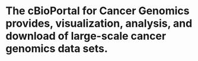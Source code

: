 # The cBioPortal for Cancer Genomics provides, visualization, analysis, and download of large-scale cancer genomics data sets.
